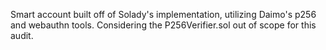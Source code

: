 Smart account built off of Solady's implementation, utilizing Daimo's p256 and webauthn tools. Considering the P256Verifier.sol out of scope for this audit. 

